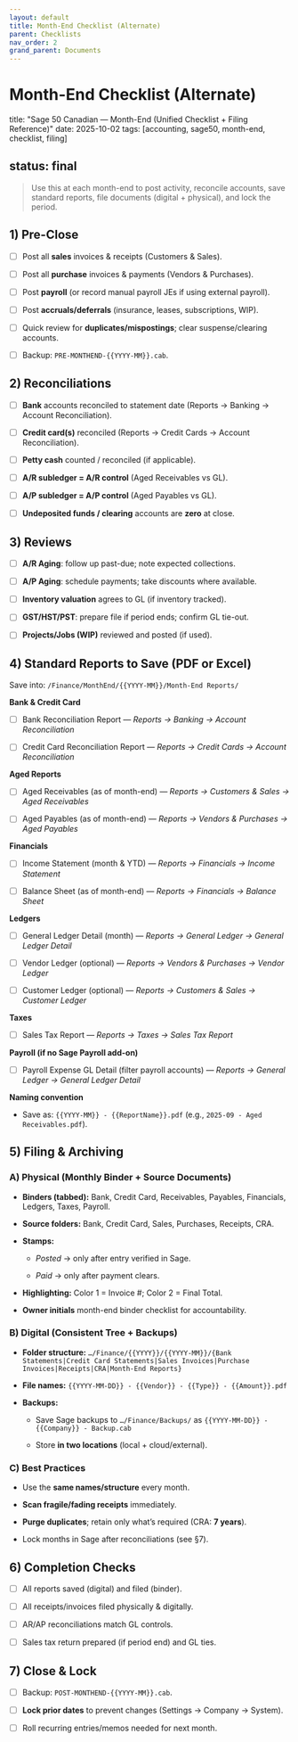 ```yaml
---
layout: default
title: Month-End Checklist (Alternate)
parent: Checklists
nav_order: 2
grand_parent: Documents
---
```


# Month-End Checklist (Alternate)

title: "Sage 50 Canadian — Month-End (Unified Checklist + Filing Reference)"
date: 2025-10-02
tags: [accounting, sage50, month-end, checklist, filing]

## status: final

> Use this at each month-end to post activity, reconcile accounts, save standard reports, file documents (digital + physical), and lock the period.

## 1) Pre-Close

- [ ] Post all **sales** invoices & receipts (Customers & Sales).

- [ ] Post all **purchase** invoices & payments (Vendors & Purchases).

- [ ] Post **payroll** (or record manual payroll JEs if using external payroll).

- [ ] Post **accruals/deferrals** (insurance, leases, subscriptions, WIP).

- [ ] Quick review for **duplicates/mispostings**; clear suspense/clearing accounts.

- [ ] Backup: `PRE-MONTHEND-{{YYYY-MM}}.cab`.

## 2) Reconciliations

- [ ] **Bank** accounts reconciled to statement date (Reports → Banking → Account Reconciliation).

- [ ] **Credit card(s)** reconciled (Reports → Credit Cards → Account Reconciliation).

- [ ] **Petty cash** counted / reconciled (if applicable).

- [ ] **A/R subledger = A/R control** (Aged Receivables vs GL).

- [ ] **A/P subledger = A/P control** (Aged Payables vs GL).

- [ ] **Undeposited funds / clearing** accounts are **zero** at close.

## 3) Reviews

- [ ] **A/R Aging**: follow up past-due; note expected collections.

- [ ] **A/P Aging**: schedule payments; take discounts where available.

- [ ] **Inventory valuation** agrees to GL (if inventory tracked).

- [ ] **GST/HST/PST**: prepare file if period ends; confirm GL tie-out.

- [ ] **Projects/Jobs (WIP)** reviewed and posted (if used).

## 4) Standard Reports to Save (PDF or Excel)

Save into: `/Finance/MonthEnd/{{YYYY-MM}}/Month-End Reports/`

**Bank & Credit Card**

- [ ] Bank Reconciliation Report — *Reports → Banking → Account Reconciliation*

- [ ] Credit Card Reconciliation Report — *Reports → Credit Cards → Account Reconciliation*

**Aged Reports**

- [ ] Aged Receivables (as of month-end) — *Reports → Customers & Sales → Aged Receivables*

- [ ] Aged Payables (as of month-end) — *Reports → Vendors & Purchases → Aged Payables*

**Financials**

- [ ] Income Statement (month & YTD) — *Reports → Financials → Income Statement*

- [ ] Balance Sheet (as of month-end) — *Reports → Financials → Balance Sheet*

**Ledgers**

- [ ] General Ledger Detail (month) — *Reports → General Ledger → General Ledger Detail*

- [ ] Vendor Ledger (optional) — *Reports → Vendors & Purchases → Vendor Ledger*

- [ ] Customer Ledger (optional) — *Reports → Customers & Sales → Customer Ledger*

**Taxes**

- [ ] Sales Tax Report — *Reports → Taxes → Sales Tax Report*

**Payroll (if no Sage Payroll add-on)**

- [ ] Payroll Expense GL Detail (filter payroll accounts) — *Reports → General Ledger → General Ledger Detail*

**Naming convention**

- Save as: `{{YYYY-MM}} - {{ReportName}}.pdf` (e.g., `2025-09 - Aged Receivables.pdf`).

## 5) Filing & Archiving

### A) Physical (Monthly Binder + Source Documents)

- **Binders (tabbed):** Bank, Credit Card, Receivables, Payables, Financials, Ledgers, Taxes, Payroll.

- **Source folders:** Bank, Credit Card, Sales, Purchases, Receipts, CRA.

- **Stamps:**

  - *Posted* → only after entry verified in Sage.

  - *Paid* → only after payment clears.

- **Highlighting:** Color 1 = Invoice #; Color 2 = Final Total.

- **Owner initials** month-end binder checklist for accountability.

### B) Digital (Consistent Tree + Backups)

- **Folder structure:** `…/Finance/{{YYYY}}/{{YYYY-MM}}/{Bank Statements|Credit Card Statements|Sales Invoices|Purchase Invoices|Receipts|CRA|Month-End Reports}`

- **File names:** `{{YYYY-MM-DD}} - {{Vendor}} - {{Type}} - {{Amount}}.pdf`

- **Backups:**

  - Save Sage backups to `…/Finance/Backups/` as `{{YYYY-MM-DD}} - {{Company}} - Backup.cab`

  - Store **in two locations** (local + cloud/external).

### C) Best Practices

- Use the **same names/structure** every month.

- **Scan fragile/fading receipts** immediately.

- **Purge duplicates**; retain only what’s required (CRA: **7 years**).

- Lock months in Sage after reconciliations (see §7).

## 6) Completion Checks

- [ ] All reports saved (digital) and filed (binder).

- [ ] All receipts/invoices filed physically & digitally.

- [ ] AR/AP reconciliations match GL controls.

- [ ] Sales tax return prepared (if period end) and GL ties.

## 7) Close & Lock

- [ ] Backup: `POST-MONTHEND-{{YYYY-MM}}.cab`.

- [ ] **Lock prior dates** to prevent changes (Settings → Company → System).

- [ ] Roll recurring entries/memos needed for next month.
